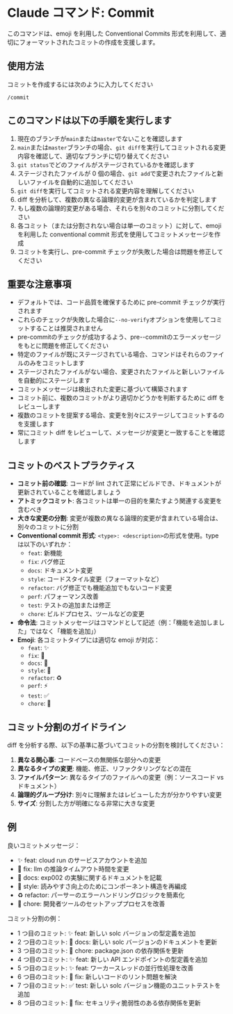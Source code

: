 # Claude コマンド: Commit

このコマンドは、emoji を利用した Conventional Commits 形式を利用して、適切にフォーマットされたコミットの作成を支援します。

## 使用方法

コミットを作成するには次のように入力してください

```
/commit
```

## このコマンドは以下の手順を実行します
1. 現在のブランチが`main`または`master`でないことを確認します
2. `main`または`master`ブランチの場合、`git diff`を実行してコミットされる変更内容を確認して、適切なブランチに切り替えてください　
2. `git status`でどのファイルがステージされているかを確認します
3. ステージされたファイルが 0 個の場合、`git add`で変更されたファイルと新しいファイルを自動的に追加してください
4. `git diff`を実行してコミットされる変更内容を理解してください
5. diff を分析して、複数の異なる論理的変更が含まれているかを判定します
6. もし複数の論理的変更がある場合、それらを別々のコミットに分割してください
7. 各コミット（または分割されない場合は単一のコミット）に対して、emoji を利用した conventional commit 形式を使用してコミットメッセージを作成
8. コミットを実行し、pre-commit チェックが失敗した場合は問題を修正してください　

## 重要な注意事項

- デフォルトでは、コード品質を確保するために pre-commit チェックが実行されます
- これらのチェックが失敗した場合に`--no-verify`オプションを使用してコミットすることは推奨されません
- pre-commitのチェックが成功するよう、pre--commitのエラーメッセージをもとに問題を修正してください
- 特定のファイルが既にステージされている場合、コマンドはそれらのファイルのみをコミットします
- ステージされたファイルがない場合、変更されたファイルと新しいファイルを自動的にステージします
- コミットメッセージは検出された変更に基づいて構築されます
- コミット前に、複数のコミットがより適切かどうかを判断するために diff をレビューします
- 複数のコミットを提案する場合、変更を別々にステージしてコミットするのを支援します
- 常にコミット diff をレビューして、メッセージが変更と一致することを確認します


## コミットのベストプラクティス

- **コミット前の確認**: コードが lint されて正常にビルドでき、ドキュメントが更新されていることを確認しましょう
- **アトミックコミット**: 各コミットは単一の目的を果たすよう関連する変更を含むべき
- **大きな変更の分割**: 変更が複数の異なる論理的変更が含まれている場合は、別々のコミットに分割
- **Conventional commit 形式**: `<type>: <description>`の形式を使用。type は以下のいずれか：
  - `feat`: 新機能
  - `fix`: バグ修正
  - `docs`: ドキュメント変更
  - `style`: コードスタイル変更（フォーマットなど）
  - `refactor`: バグ修正でも機能追加でもないコード変更
  - `perf`: パフォーマンス改善
  - `test`: テストの追加または修正
  - `chore`: ビルドプロセス、ツールなどの変更
- **命令法**: コミットメッセージはコマンドとして記述（例：「機能を追加しました」ではなく「機能を追加」）
- **Emoji**: 各コミットタイプには適切な emoji が対応：
  - `feat`: ✨
  - `fix`: 🐛
  - `docs`: 📝
  - `style`: 💄
  - `refactor`: ♻️
  - `perf`: ⚡️
  - `test`: ✅
  - `chore`: 🔧

## コミット分割のガイドライン

diff を分析する際、以下の基準に基づいてコミットの分割を検討してください：

1. **異なる関心事**: コードベースの無関係な部分への変更
2. **異なるタイプの変更**: 機能、修正、リファクタリングなどの混在
3. **ファイルパターン**: 異なるタイプのファイルへの変更（例：ソースコード vs ドキュメント）
4. **論理的グループ分け**: 別々に理解またはレビューした方が分かりやすい変更
5. **サイズ**: 分割した方が明確になる非常に大きな変更

## 例

良いコミットメッセージ：

- ✨ feat: cloud run のサービスアカウントを追加
- 🐛 fix: llm の推論タイムアウト時間を変更
- 📝 docs: exp002 の実験に関するドキュメントを記載
- 💄 style: 読みやすさ向上のためにコンポーネント構造を再編成
- ♻️ refactor: パーサーのエラーハンドリングロジックを簡素化
- 🔧 chore: 開発者ツールのセットアッププロセスを改善

コミット分割の例：

- 1 つ目のコミット: ✨ feat: 新しい solc バージョンの型定義を追加
- 2 つ目のコミット: 📝 docs: 新しい solc バージョンのドキュメントを更新
- 3 つ目のコミット: 🔧 chore: package.json の依存関係を更新
- 4 つ目のコミット: ✨ feat: 新しい API エンドポイントの型定義を追加
- 5 つ目のコミット: ✨ feat: ワーカースレッドの並行性処理を改善
- 6 つ目のコミット: 🐛 fix: 新しいコードのリント問題を解決
- 7 つ目のコミット: ✅ test: 新しい solc バージョン機能のユニットテストを追加
- 8 つ目のコミット: 🐛 fix: セキュリティ脆弱性のある依存関係を更新
